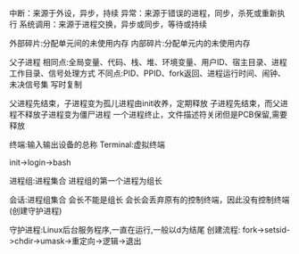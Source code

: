 中断：来源于外设，异步，持续
异常：来源于错误的进程，同步，杀死或重新执行
系统调用：来源于进程交换，异步或同步，等待或持续

外部碎片:分配单元间的未使用内存
内部碎片:分配单元内的未使用内存

父子进程
相同点:全局变量、代码、栈、堆、环境变量、用户ID、宿主目录、进程工作目录、信号处理方式
不同点:PID、PPID、fork返回、进程运行时间、闹钟、未决信号集
写时复制

父进程先结束，子进程变为孤儿进程由init收养，定期释放
子进程先结束，而父进程不释放子进程变为僵尸进程
一个进程终止，文件描述符关闭但是PCB保留,需要释放

终端:输入输出设备的总称
Terminal:虚拟终端

init->login->bash

进程组:进程集合
进程组的第一个进程为组长

会话:进程组集合
会长不能是组长
会长会丢弃原有的控制终端，因此没有控制终端(创建守护进程)

守护进程:Linux后台服务程序,一直在运行,一般以d为结尾
创建流程:
fork->setsid->chdir->umask->重定向->逻辑->退出



